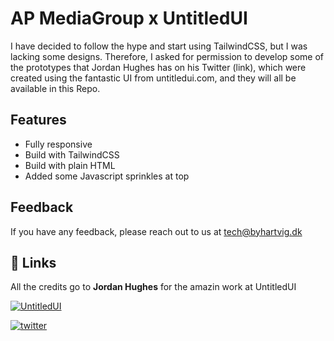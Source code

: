 
# AP MediaGroup x UntitledUI

I have decided to follow the hype and start using TailwindCSS, but I was lacking some designs. Therefore, I asked for permission to develop some of the prototypes that Jordan Hughes has on his Twitter (link), which were created using the fantastic UI from untitledui.com, and they will all be available in this Repo.



## Features

- Fully responsive
- Build with TailwindCSS
- Build with plain HTML
- Added some Javascript sprinkles at top


## Feedback

If you have any feedback, please reach out to us at tech@byhartvig.dk


## 🔗 Links

All the credits go to **Jordan Hughes** for the amazin work at UntitledUI

[![UntitledUI](https://img.shields.io/badge/Website-000?style=for-the-badge&logo=ko-fi&logoColor=white)](https://www.untitledui.com/)

[![twitter](https://img.shields.io/badge/twitter-1DA1F2?style=for-the-badge&logo=twitter&logoColor=white)](https://twitter.com/jordanphughes)

